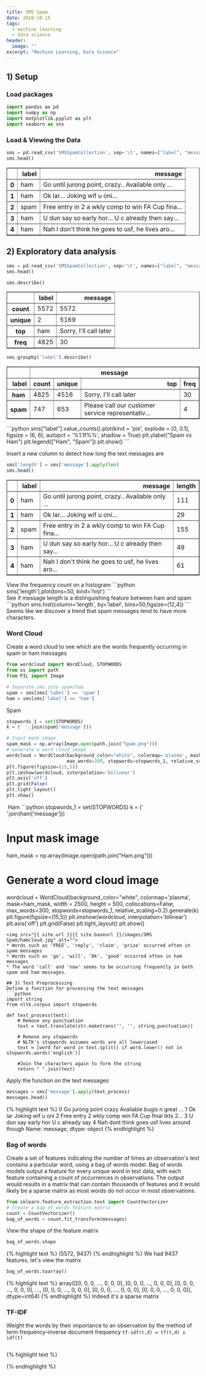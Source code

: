 ```yaml
---
title: SMS Spam
date: 2018-10-15
tags: 
  - machine learning
  - data science
header:
  image: ""
excerpt: "Machine Learning, Data Science"
---
```


## 1) Setup
### Load packages
```python
import pandas as pd
import numpy as np
import matplotlib.pyplot as plt
import seaborn as sns
```
### Load & Viewing the Data
```python
sms = pd.read_csv('SMSSpamCollection', sep='\t', names=["label", "message"])
sms.head()
```
<table border="1" class="dataframe">
  <thead>
    <tr style="text-align: right;">
      <th></th>
      <th>label</th>
      <th>message</th>
    </tr>
  </thead>
  <tbody>
    <tr>
      <th>0</th>
      <td>ham</td>
      <td>Go until jurong point, crazy.. Available only ...</td>
    </tr>
    <tr>
      <th>1</th>
      <td>ham</td>
      <td>Ok lar... Joking wif u oni...</td>
    </tr>
    <tr>
      <th>2</th>
      <td>spam</td>
      <td>Free entry in 2 a wkly comp to win FA Cup fina...</td>
    </tr>
    <tr>
      <th>3</th>
      <td>ham</td>
      <td>U dun say so early hor... U c already then say...</td>
    </tr>
    <tr>
      <th>4</th>
      <td>ham</td>
      <td>Nah I don't think he goes to usf, he lives aro...</td>
    </tr>
  </tbody>
</table>

## 2) Exploratory data analysis

```python
sms = pd.read_csv('SMSSpamCollection', sep='\t', names=["label", "message"])
sms.head()
```

```python
sms.describe()
```
<table border="1" class="dataframe">
  <thead>
    <tr style="text-align: right;">
      <th></th>
      <th>label</th>
      <th>message</th>
    </tr>
  </thead>
  <tbody>
    <tr>
      <th>count</th>
      <td>5572</td>
      <td>5572</td>
    </tr>
    <tr>
      <th>unique</th>
      <td>2</td>
      <td>5169</td>
    </tr>
    <tr>
      <th>top</th>
      <td>ham</td>
      <td>Sorry, I'll call later</td>
    </tr>
    <tr>
      <th>freq</th>
      <td>4825</td>
      <td>30</td>
    </tr>
  </tbody>
</table>


```python
sms.groupby('label').describe()
```  
<table border="1" class="dataframe">
  <thead>
    <tr>
      <th></th>
      <th colspan="4" halign="left">message</th>
    </tr>
    <tr style="text-align: right;">
      <th>label</th>
      <th>count</th>
      <th>unique</th>
      <th>top</th>
      <th>freq</th>
    </tr>
  </thead>
  <tbody>
    <tr>
      <th>ham</th>
      <td>4825</td>
      <td>4516</td>
      <td>Sorry, I'll call later</td>
      <td>30</td>
    </tr>
    <tr>
      <th>spam</th>
      <td>747</td>
      <td>653</td>
      <td>Please call our customer service representativ...</td>
      <td>4</td>
    </tr>
  </tbody>
</table>
```python
sms["label"].value_counts().plot(kind = 'pie', explode = [0, 0.1], figsize = (6, 6), autopct = '%1.1f%%', shadow = True)
plt.ylabel("Spam vs Ham")
plt.legend(["Ham", "Spam"])
plt.show()
```
<img src="{{ site.url }}{{ site.baseurl }}/images/SMS Spam/piechart.jpg" alt="">

Insert a new column to detect how long the text messages are
```python
sms['length'] = sms['message'].apply(len)
sms.head()
```
<table border="1" class="dataframe">
  <thead>
    <tr style="text-align: right;">
      <th></th>
      <th>label</th>
      <th>message</th>
      <th>length</th>
    </tr>
  </thead>
  <tbody>
    <tr>
      <th>0</th>
      <td>ham</td>
      <td>Go until jurong point, crazy.. Available only ...</td>
      <td>111</td>
    </tr>
    <tr>
      <th>1</th>
      <td>ham</td>
      <td>Ok lar... Joking wif u oni...</td>
      <td>29</td>
    </tr>
    <tr>
      <th>2</th>
      <td>spam</td>
      <td>Free entry in 2 a wkly comp to win FA Cup fina...</td>
      <td>155</td>
    </tr>
    <tr>
      <th>3</th>
      <td>ham</td>
      <td>U dun say so early hor... U c already then say...</td>
      <td>49</td>
    </tr>
    <tr>
      <th>4</th>
      <td>ham</td>
      <td>Nah I don't think he goes to usf, he lives aro...</td>
      <td>61</td>
    </tr>
  </tbody>
</table>
View the frequency count on a histogram
```python
sms['length'].plot(bins=50, kind='hist') 
```
<img src="{{ site.url }}{{ site.baseurl }}/images/SMS Spam/hist.jpg" alt="">
<br/>
See if message length is a distinguishing feature between ham and spam
```python
sms.hist(column='length', by='label', bins=50,figsize=(12,4))
```
<img src="{{ site.url }}{{ site.baseurl }}/images/SMS Spam/hist2.jpg" alt="">
<br/>
Seems like we discover a trend that spam messages tend to have more characters.

### Word Cloud
Create a word cloud to see which are the words frequently occurring in spam or ham messages
```python
from wordcloud import WordCloud, STOPWORDS
from os import path
from PIL import Image

# Separate sms into spam/ham
spam = sms[sms['label'] == 'spam']
ham = sms[sms['label'] == 'ham']
```
Spam
```python
stopwords_1 = set(STOPWORDS)
k = (' '.join(spam['message']))

# Input mask image
spam_mask = np.array(Image.open(path.join("Spam.png")))
# Generate a word cloud image
wordcloud = WordCloud(background_color="white", colormap='plasma', mask=spam_mask, width = 2500, height = 500, collocations=False, 
                      max_words=300, stopwords=stopwords_1, relative_scaling=0.2).generate(k)
plt.figure(figsize=(15,5))
plt.imshow(wordcloud, interpolation='bilinear')
plt.axis('off')
plt.grid(False)
plt.tight_layout()
plt.show()
```
<img src="{{ site.url }}{{ site.baseurl }}/images/SMS Spam/spamcloud.jpg" alt="">
Ham
```python
stopwords_1 = set(STOPWORDS)
k = (' '.join(ham['message']))

# Input mask image
ham_mask = np.array(Image.open(path.join("Ham.png")))

# Generate a word cloud image
wordcloud = WordCloud(background_color="white", colormap='plasma', mask=ham_mask, width = 2500, height = 500, collocations=False, 
                      max_words=300, stopwords=stopwords_1, relative_scaling=0.2).generate(k)
plt.figure(figsize=(15,5))
plt.imshow(wordcloud, interpolation='bilinear')
plt.axis('off')
plt.grid(False)
plt.tight_layout()
plt.show()
```
<img src="{{ site.url }}{{ site.baseurl }}/images/SMS Spam/hamcloud.jpg" alt="">
* Words such as 'FREE', 'reply', 'claim', 'prize' occurred often in spam messages
* Words such as 'go', 'will', 'Ok', 'good' occurred often in ham messages
* The word 'call' and 'now' seems to be occurring frequently in both spam and ham messages.

## 3) Text Preprocessing
Define a function for processing the text messages
```python
import string
from nltk.corpus import stopwords

def text_process(text):
    # Remove any punctuation
    text = text.translate(str.maketrans('', '', string.punctuation))
    
    # Remove any stopwords
    # NLTK's stopwords assumes words are all lowercased
    text = [word for word in text.split() if word.lower() not in stopwords.words('english')]

    #Join the characters again to form the string
    return " ".join(text)
```
Apply the function on the text messages
```python
messages = sms['message'].apply(text_process)
messages.head()
```
{% highlight text %}
0    Go jurong point crazy Available bugis n great ...
1                              Ok lar Joking wif u oni
2    Free entry 2 wkly comp win FA Cup final tkts 2...
3                  U dun say early hor U c already say
4          Nah dont think goes usf lives around though
Name: message, dtype: object
{% endhighlight %}

### Bag of words
Create a set of features indicating the number of times an observation's text contains a particular word, using a bag of words model.
Bag of words models output a feature for every unique word in text data, with each feature containing a count of occurrences in observations. The output would results in a matrix that can contain thousands of features and it would likely be a sparse matrix as most words do not occur in most observations.
```python
from sklearn.feature_extraction.text import CountVectorizer
# Create a bag of words feature matrix
count = CountVectorizer()
bag_of_words = count.fit_transform(messages)
```
View the shape of the feature matrix
```python
bag_of_words.shape
```
{% highlight text %}
(5572, 9437)
{% endhighlight %}
We had 9437 features, let's view the matrix
```python
bag_of_words.toarray()
```
{% highlight text %}
array([[0, 0, 0, ..., 0, 0, 0],
       [0, 0, 0, ..., 0, 0, 0],
       [0, 0, 0, ..., 0, 0, 0],
       ...,
       [0, 0, 0, ..., 0, 0, 0],
       [0, 0, 0, ..., 0, 0, 0],
       [0, 0, 0, ..., 0, 0, 0]], dtype=int64)
{% endhighlight %}
Indeed it's a sparse matrix

### TF-IDF
Weight the words by their importance to an observation by the method of term frequency–inverse document frequency
`tf-idf(t,d) = tf(t,d) x idf(t)`

```python

```
{% highlight text %}

{% endhighlight %}
